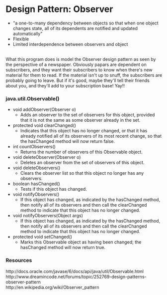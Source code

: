<html>
<body>
<h1>Design Pattern: Observer</h1>

<ul>
	<li>"a one-to-many dependency between objects so that when one object changes state, all of its dependents are notified and updated automatically"</li>
	<li>Flexible</li>
	<li>Limited interdependence between observers and object</li>
</ul>
<br>
What this program does is model the Observer design pattern as seen by the perspective of a newspaper. Obviously papars are dependent on subscribers, and they want their subscribers to know when there's new material for them to read. If the material isn't up to snuff, the subscribers are probably going to leave. But if it's good, maybe they'll tell their friends about you, and they'll add to your subscription base! Yay!!


<h3>java.util.Observable()</h3>
<ul>
	<li>
		void addObserver(Observer o)
		<ul>
			<li>
				Adds an observer to the set of observers for this object, provided that it is not the same as some observer already in the set.
			</li>
		</ul>
	</li>
	<li>
		protected void clearChanged()
		<ul>
			<li>
				Indicates that this object has no longer changed, or that it has already notified all of its observers of its most recent change, so that the hasChanged method will now return false.
			</li>
		</ul>
	</li>
	<li>
		int countObservers()
			<ul>
				<li>
					Returns the number of observers of this Observable object.
				</li>
			</ul>
	</li>
	<li>
		void deleteObserver(Observer o)
			<ul>
				<li>
					Deletes an observer from the set of observers of this object.
				</li>
			</ul>
	</li>
	<li>
		void deleteObservers()
		<ul>
			<li>
				Clears the observer list so that this object no longer has any observers.
			</li>
		</ul>
	</li>
	<li>
		boolean hasChanged()
			<ul>
				<li>
					Tests if this object has changed.
				</li>
			</ul>
	</li>
	<li>
		void notifyObservers()
			<ul>
				<li>
					If this object has changed, as indicated by the hasChanged method, then notify all of its observers and then call the clearChanged method to indicate that this object has no longer changed.
				</li>
			</ul>
	</li>
	<li>
		void notifyObservers(Object args)
			<ul>
				<li>
					If this object has changed, as indicated by the hasChanged method, then notify all of its observers and then call the clearChanged method to indicate that this object has no longer changed.
				</li>
			</ul>
	</li>
	<li>
		protected void setChanged()
		<ul>
			<li>
				Marks this Observable object as having been changed; the hasChanged method will now return true.
			</li>
		</ul>
</li>
</ul>

<h3>Resources</h3>
http://docs.oracle.com/javase/6/docs/api/java/util/Observable.html<br>
http://www.dreamincode.net/forums/topic/252769-design-patterns-observer-pattern<br>
http://en.wikipedia.org/wiki/Observer_pattern<br>
</body>
</html>
